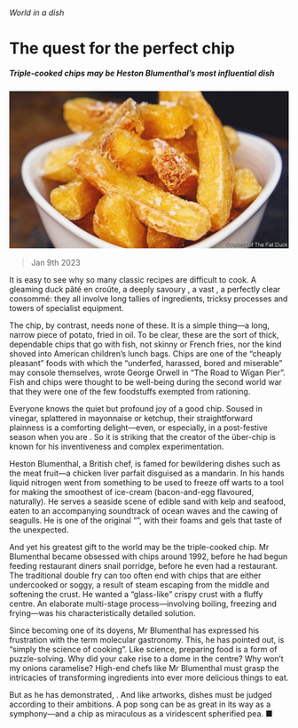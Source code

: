 ###### World in a dish

# The quest for the perfect chip 

##### Triple-cooked chips may be Heston Blumenthal’s most influential dish 

![image](images/20230114_CUP001.jpg) 

> Jan 9th 2023 

It is easy to see why so many classic recipes are difficult to cook. A gleaming duck pâté en croûte, a deeply savoury , a vast , a perfectly clear consommé: they all involve long tallies of ingredients, tricksy processes and towers of specialist equipment.

The chip, by contrast, needs none of these. It is a simple thing—a long, narrow piece of potato, fried in oil. To be clear, these are the sort of thick, dependable chips that go with fish, not skinny  or French fries, nor the kind shoved into American children’s lunch bags. Chips are one of the “cheaply pleasant” foods with which the “underfed, harassed, bored and miserable” may console themselves, wrote George Orwell in “The Road to Wigan Pier”. Fish and chips were thought to be  well-being during the second world war that they were one of the few foodstuffs exempted from rationing. 

Everyone knows the quiet but profound joy of a good chip. Soused in vinegar, splattered in mayonnaise or ketchup, their straightforward plainness is a comforting delight—even, or especially, in a post-festive season when you are . So it is striking that the creator of the über-chip is known for his inventiveness and complex experimentation. 

Heston Blumenthal, a British chef, is famed for bewildering dishes such as the meat fruit—a chicken liver parfait disguised as a mandarin. In his hands liquid nitrogen went from something to be used to freeze off warts to a tool for making the smoothest of ice-cream (bacon-and-egg flavoured, naturally). He serves a seaside scene of edible sand with kelp and seafood, eaten to an accompanying soundtrack of ocean waves and the cawing of seagulls. He is one of the original “”, with their foams and gels that taste of the unexpected.

And yet his greatest gift to the world may be the triple-cooked chip. Mr Blumenthal became obsessed with chips around 1992, before he had begun feeding restaurant diners snail porridge, before he even had a restaurant. The traditional double fry can too often end with chips that are either undercooked or soggy, a result of steam escaping from the middle and softening the crust. He wanted a “glass-like” crispy crust with a fluffy centre. An elaborate multi-stage process—involving boiling, freezing and frying—was his characteristically detailed solution.

Since becoming one of its doyens, Mr Blumenthal has expressed his frustration with the term molecular gastronomy. This, he has pointed out, is “simply the science of cooking”. Like science, preparing food is a form of puzzle-solving. Why did your cake rise to a dome in the centre? Why won’t my onions caramelise? High-end chefs like Mr Blumenthal must grasp the intricacies of transforming ingredients into ever more delicious things to eat. 

But as he has demonstrated, . And like artworks, dishes must be judged according to their ambitions. A pop song can be as great in its way as a symphony—and a chip as miraculous as a viridescent spherified pea. ■


